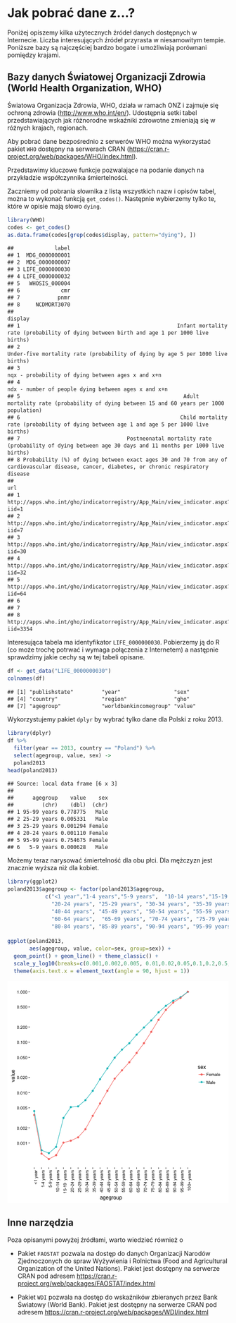 # Jak pobrać dane z...?

Poniżej opiszemy kilka użytecznych źródeł danych dostępnych w Internecie.
Liczba interesujących źródeł przyrasta w niesamowitym tempie. Poniższe bazy są najczęściej bardzo bogate i umożliwiają porównani pomiędzy krajami.


## Bazy danych Światowej Organizacji Zdrowia (World Health Organization, WHO)

Światowa Organizacja Zdrowia, WHO, działa w ramach ONZ i zajmuje się ochroną zdrowia (http://www.who.int/en/). Udostępnia setki tabel przedstawiających jak różnorodne wskaźniki zdrowotne zmieniają się w różnych krajach, regionach.

Aby pobrać dane bezpośrednio z serwerów WHO można wykorzystać pakiet `WHO` dostępny na serwerach CRAN (https://cran.r-project.org/web/packages/WHO/index.html).

Przedstawimy kluczowe funkcje pozwalające na podanie danych na przykładzie współczynnika śmiertelności.

Zaczniemy od pobrania słownika z listą wszystkich nazw i opisów tabel, można to wykonać funkcją `get_codes()`. Następnie wybierzemy tylko te, które w opisie mają słowo `dying`.


```r
library(WHO)
codes <- get_codes()
as.data.frame(codes[grep(codes$display, pattern="dying"), ])
```

```
##             label
## 1  MDG_0000000001
## 2  MDG_0000000007
## 3 LIFE_0000000030
## 4 LIFE_0000000032
## 5   WHOSIS_000004
## 6             cmr
## 7            pnmr
## 8     NCDMORT3070
##                                                                                                                                      display
## 1                                                  Infant mortality rate (probability of dying between birth and age 1 per 1000 live births)
## 2                                                             Under-five mortality rate (probability of dying by age 5 per 1000 live births)
## 3                                                                                          nqx - probability of dying between ages x and x+n
## 4                                                                                        ndx - number of people dying between ages x and x+n
## 5                                                    Adult mortality rate (probability of dying between 15 and 60 years per 1000 population)
## 6                                                   Child mortality rate (probability of dying between age 1 and age 5 per 1000 live births)
## 7                                  Postneonatal mortality rate (probability of dying between age 30 days and 11 months per 1000 live births)
## 8 Probability (%) of dying between exact ages 30 and 70 from any of cardiovascular disease, cancer, diabetes, or chronic respiratory disease
##                                                                               url
## 1    http://apps.who.int/gho/indicatorregistry/App_Main/view_indicator.aspx?iid=1
## 2    http://apps.who.int/gho/indicatorregistry/App_Main/view_indicator.aspx?iid=7
## 3   http://apps.who.int/gho/indicatorregistry/App_Main/view_indicator.aspx?iid=30
## 4   http://apps.who.int/gho/indicatorregistry/App_Main/view_indicator.aspx?iid=32
## 5   http://apps.who.int/gho/indicatorregistry/App_Main/view_indicator.aspx?iid=64
## 6                                                                                
## 7                                                                                
## 8 http://apps.who.int/gho/indicatorregistry/App_Main/view_indicator.aspx?iid=3354
```

Interesująca tabela ma identyfikator `LIFE_0000000030`. Pobierzemy ją do R (co może trochę potrwać i wymaga połączenia z Internetem) a następnie sprawdzimy jakie cechy są w tej tabeli opisane.


```r
df <- get_data("LIFE_0000000030")
colnames(df)
```

```
## [1] "publishstate"         "year"                 "sex"                 
## [4] "country"              "region"               "gho"                 
## [7] "agegroup"             "worldbankincomegroup" "value"
```

Wykorzystujemy pakiet `dplyr` by wybrać tylko dane dla Polski z roku 2013.


```r
library(dplyr)
df %>% 
  filter(year == 2013, country == "Poland") %>%
  select(agegroup, value, sex) ->
  poland2013
head(poland2013)
```

```
## Source: local data frame [6 x 3]
## 
##      agegroup    value    sex
##         (chr)    (dbl)  (chr)
## 1 95-99 years 0.778775   Male
## 2 25-29 years 0.005331   Male
## 3 25-29 years 0.001294 Female
## 4 20-24 years 0.001110 Female
## 5 95-99 years 0.754675 Female
## 6   5-9 years 0.000628   Male
```

Możemy teraz narysować śmiertelność dla obu płci. Dla mężczyzn jest znacznie wyższa niż dla kobiet.


```r
library(ggplot2)
poland2013$agegroup <- factor(poland2013$agegroup,
            c("<1 year","1-4 years","5-9 years",  "10-14 years","15-19  years", 
              "20-24 years", "25-29 years", "30-34 years", "35-39 years", 
              "40-44 years", "45-49 years", "50-54 years", "55-59 years", 
              "60-64 years",  "65-69 years", "70-74 years", "75-79 years", 
              "80-84 years", "85-89 years", "90-94 years", "95-99 years", "100+ years"))

ggplot(poland2013, 
       aes(agegroup, value, color=sex, group=sex)) +
  geom_point() + geom_line() + theme_classic() + 
  scale_y_log10(breaks=c(0.001,0.002,0.005, 0.01,0.02,0.05,0.1,0.2,0.5,1)) +
  theme(axis.text.x = element_text(angle = 90, hjust = 1))
```

![plot of chunk unnamed-chunk-4](figure/unnamed-chunk-4-1.png)

## Inne narzędzia

Poza opisanymi powyżej źródłami, warto wiedzieć również o

* Pakiet `FAOSTAT` pozwala na dostęp do danych Organizacji Narodów Zjednoczonych do spraw Wyżywienia i Rolnictwa (Food and Agricultural Organization of the United Nations). Pakiet jest dostępny na serwerze CRAN pod adresem 
https://cran.r-project.org/web/packages/FAOSTAT/index.html

* Pakiet `WDI` pozwala na dostęp do wskaźników zbieranych przez Bank Światowy (World Bank). Pakiet jest dostępny na serwerze CRAN pod adresem
https://cran.r-project.org/web/packages/WDI/index.html




